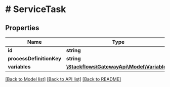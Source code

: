 # # ServiceTask

## Properties

Name | Type | Description | Notes
------------ | ------------- | ------------- | -------------
**id** | **string** |  | [optional]
**processDefinitionKey** | **string** |  | [optional]
**variables** | [**\Stackflows\GatewayApi\Model\Variable[]**](Variable.md) |  | [optional]

[[Back to Model list]](../../README.md#models) [[Back to API list]](../../README.md#endpoints) [[Back to README]](../../README.md)
